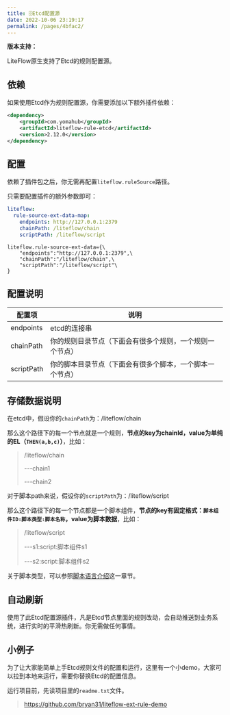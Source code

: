 ```yaml
---
title: 🗄Etcd配置源
date: 2022-10-06 23:19:17
permalink: /pages/4bfac2/
---
```


**版本支持：**<Badge text="v2.9.0+" vertical="middle"/>

LiteFlow原生支持了Etcd的规则配置源。

## 依赖

如果使用Etcd作为规则配置源，你需要添加以下额外插件依赖：

```xml
<dependency>
    <groupId>com.yomahub</groupId>
    <artifactId>liteflow-rule-etcd</artifactId>
    <version>2.12.0</version>
</dependency>
```

## 配置

依赖了插件包之后，你无需再配置`liteflow.ruleSource`路径。

只需要配置插件的额外参数即可：

<code-group>
  <code-block title="Yaml风格配置" active>

```yaml
liteflow:
  rule-source-ext-data-map:
    endpoints: http://127.0.0.1:2379
    chainPath: /liteflow/chain
    scriptPath: /liteflow/script
```
  </code-block>
  <code-block title="Properties风格配置">

```properties
liteflow.rule-source-ext-data={\
    "endpoints":"http://127.0.0.1:2379",\
    "chainPath":"/liteflow/chain",\
    "scriptPath":"/liteflow/script"\
}
```
  </code-block>

</code-group>

## 配置说明

| 配置项     | 说明                                                     |
| ---------- | -------------------------------------------------------- |
| endpoints  | etcd的连接串                                             |
| chainPath  | 你的规则目录节点（下面会有很多个规则，一个规则一个节点） |
| scriptPath | 你的脚本目录节点（下面会有很多个脚本，一个脚本一个节点） |

## 存储数据说明

在etcd中，假设你的`chainPath`为：/liteflow/chain

那么这个路径下的每一个节点就是一个规则，**节点的key为chainId，value为单纯的EL（`THEN(a,b,c)`）**，比如：

> /liteflow/chain
>
> ---chain1
>
> ---chain2



对于脚本path来说，假设你的`scriptPath`为：/liteflow/script

那么这个路径下的每一个节点都是一个脚本组件，**节点的key有固定格式：`脚本组件ID:脚本类型:脚本名称`，value为脚本数据**，比如：

> /liteflow/script
>
> ---s1:script:脚本组件s1
>
> ---s2:script:脚本组件s2

关于脚本类型，可以参照[脚本语言介绍](/pages/38c781/)这一章节。

## 自动刷新

使用了此Etcd配置源插件，凡是Etcd节点里面的规则改动，会自动推送到业务系统，进行实时的平滑热刷新。你无需做任何事情。

## 小例子
为了让大家能简单上手Etcd规则文件的配置和运行，这里有一个小demo，大家可以拉到本地来运行，需要你替换Etcd的配置信息。

运行项目前，先读项目里的`readme.txt`文件。

> https://github.com/bryan31/liteflow-ext-rule-demo